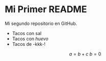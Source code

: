 # Mi Primer README
Mi segundo repositorio en GitHub.

+ Tacos con sal
+ Tacos con *huevo*
+ Tacos de -kkk-!

$$
a = b + c \tag{1}
\
b = 0 \tag{2}
$$
